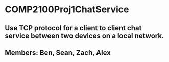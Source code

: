 # COMP2100Proj1ChatService
## Use TCP protocol for a client to client chat service between two devices on a local network.  
## Members: Ben, Sean, Zach, Alex
